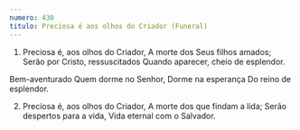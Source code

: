 ```yaml
---
numero: 430
titulo: Preciosa é aos olhos do Criador (Funeral)
---
```

1. Preciosa é, aos olhos do Criador,
A morte dos Seus filhos amados;
Serão por Cristo, ressuscitados
Quando aparecer, cheio de esplendor.

Bem-aventurado
Quem dorme no Senhor,
Dorme na esperança
Do reino de esplendor.

2. Preciosa é, aos olhos do Criador,
A morte dos que findam a lida;
Serão despertos para a vida,
Vida eternal com o Salvador.
